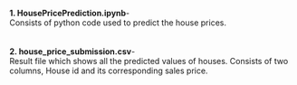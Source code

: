 <b>1. HousePricePrediction.ipynb</b>- <br>
Consists of python code used to predict the house prices.
<br>
<br>
<br>
<b>2. house_price_submission.csv</b>- <br>
Result file which shows all the predicted values of houses. Consists of two columns, House id and its corresponding sales price.
<br>
